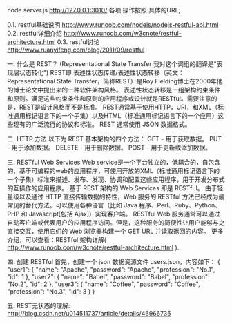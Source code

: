 node server.js
http://127.0.0.1:3010/
各项 操作按照 具体的URL;


0.1. restful基础说明 http://www.runoob.com/nodejs/nodejs-restful-api.html
0.2. restful详细介绍 http://www.runoob.com/w3cnote/restful-architecture.html
0.3. restful讨论 http://www.ruanyifeng.com/blog/2011/09/restful


一. 什么是 REST？ (Representational State Transfer 我对这个词组的翻译是"表现层状态转化")
REST即 表述性状态传递/表述性状态转移（英文：Representational State Transfer，简称REST）是Roy Fielding博士在2000年他的博士论文中提出来的一种软件架构风格。
表述性状态转移是一组架构约束条件和原则。满足这些约束条件和原则的应用程序或设计就是RESTful。需要注意的是，REST是设计风格而不是标准。
REST通常基于使用HTTP，URI，和XML（标准通用标记语言下的一个子集）以及HTML（标准通用标记语言下的一个应用）这些现有的广泛流行的协议和标准。
REST 通常使用 JSON 数据格式。

二. HTTP 方法
以下为 REST 基本架构的四个方法：
GET - 用于获取数据。
PUT - 用于添加数据。
DELETE - 用于删除数据。
POST - 用于更新或添加数据。

三. RESTful Web Services
Web service是一个平台独立的，低耦合的，自包含的、基于可编程的web的应用程序，可使用开放的XML（标准通用标记语言下的一个子集）标准来描述、发布、发现、协调和配置这些应用程序，用于开发分布式的互操作的应用程序。
基于 REST 架构的 Web Services 即是 RESTful。
由于轻量级以及通过 HTTP 直接传输数据的特性，Web 服务的 RESTful 方法已经成为最常见的替代方法。可以使用各种语言（比如 Java 程序、Perl、Ruby、Python、PHP 和 Javascript[包括 Ajax]）实现客户端。
RESTful Web 服务通常可以通过自动客户端或代表用户的应用程序访问。但是，这种服务的简便性让用户能够与之直接交互，使用它们的 Web 浏览器构建一个 GET URL 并读取返回的内容。
更多介绍，可以查看：RESTful 架构详解( http://www.runoob.com/w3cnote/restful-architecture.html ).

四. 创建 RESTful
首先，创建一个 json 数据资源文件 users.json，内容如下：
{
  "user1": {
    "name": "Apache",
    "password": "Apache",
    "profession": "No.1",
    "id": 1
  },
  "user2": {
    "name": "Babel",
    "password": "Babel",
    "profession": "No.2",
    "id": 2
  },
  "user3": {
    "name": "Coffee",
    "password": "Coffee",
    "profession": "No.3",
    "id": 3
  }
}

五. REST无状态的理解:
http://blog.csdn.net/u014511737/article/details/46966735



